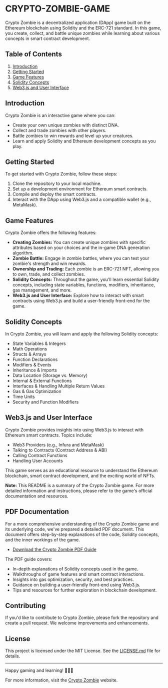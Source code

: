 # CRYPTO-ZOMBIE-GAME

Crypto Zombie is a decentralized application (DApp) game built on the Ethereum blockchain using Solidity and the ERC-721 standard. In this game, you create, collect, and battle unique zombies while learning about various concepts in smart contract development.

## Table of Contents

1. [Introduction](#introduction)
2. [Getting Started](#getting-started)
3. [Game Features](#game-features)
4. [Solidity Concepts](#solidity-concepts)
5. [Web3.js and User Interface](#web3js-and-user-interface)

## Introduction

Crypto Zombie is an interactive game where you can:

- Create your own unique zombies with distinct DNA.
- Collect and trade zombies with other players.
- Battle zombies to win rewards and level up your creatures.
- Learn and apply Solidity and Ethereum development concepts as you play.

## Getting Started

To get started with Crypto Zombie, follow these steps:

1. Clone the repository to your local machine.
2. Set up a development environment for Ethereum smart contracts.
3. Compile and deploy the smart contracts.
4. Interact with the DApp using Web3.js and a compatible wallet (e.g., MetaMask).

## Game Features

Crypto Zombie offers the following features:

- **Creating Zombies:** You can create unique zombies with specific attributes based on your choices and the in-game DNA generation algorithm.
- **Zombie Battle:** Engage in zombie battles, where you can test your zombie's strength and win rewards.
- **Ownership and Trading:** Each zombie is an ERC-721 NFT, allowing you to own, trade, and collect zombies.
- **Solidity Concepts:** Throughout the game, you'll learn essential Solidity concepts, including state variables, functions, modifiers, inheritance, gas management, and more.
- **Web3.js and User Interface:** Explore how to interact with smart contracts using Web3.js and build a user-friendly front-end for the game.

## Solidity Concepts

In Crypto Zombie, you will learn and apply the following Solidity concepts:

- State Variables & Integers
- Math Operations
- Structs & Arrays
- Function Declarations
- Modifiers & Events
- Inheritance & Imports
- Data Location (Storage vs. Memory)
- Internal & External Functions
- Interfaces & Handling Multiple Return Values
- Gas & Gas Optimization
- Time Units
- Security and Function Modifiers

## Web3.js and User Interface

Crypto Zombie provides insights into using Web3.js to interact with Ethereum smart contracts. Topics include:

- Web3 Providers (e.g., Infura and MetaMask)
- Talking to Contracts (Contract Address & ABI)
- Calling Contract Functions
- Handling User Accounts

This game serves as an educational resource to understand the Ethereum blockchain, smart contract development, and the exciting world of NFTs.

**Note:** This README is a summary of the Crypto Zombie game. For more detailed information and instructions, please refer to the game's official documentation and resources.

## PDF Documentation

For a more comprehensive understanding of the Crypto Zombie game and its underlying code, we've prepared a detailed PDF document. This document offers step-by-step explanations of the code, Solidity concepts, and the inner workings of the game.

- [Download the Crypto Zombie PDF Guide](Solidity%20Notes.pdf)

The PDF guide covers:

- In-depth explanations of Solidity concepts used in the game.
- Walkthroughs of game features and smart contract interactions.
- Insights into gas optimization, security, and best practices.
- Guidance on building a user-friendly front-end using Web3.js.
- Tips and resources for further exploration in blockchain development.

## Contributing

If you'd like to contribute to Crypto Zombie, please fork the repository and create a pull request. We welcome improvements and enhancements.

## License

This project is licensed under the MIT License. See the [LICENSE.md](LICENSE.md) file for details.

---

Happy gaming and learning! 🧟‍♂️🚀

For more information, visit the [Crypto Zombie](https://cryptozombies.io/) website.
